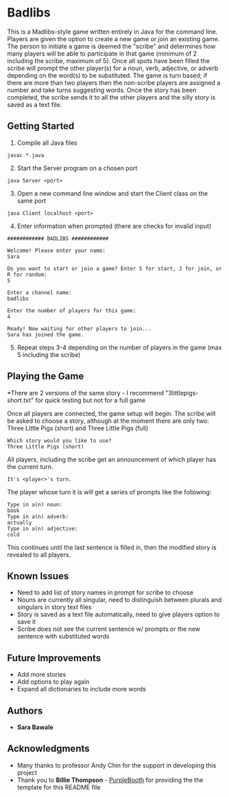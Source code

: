 # Badlibs

This is a Madlibs-style game written entirely in Java for the command line. Players are given the option to create a new game or join an existing game. The person to initiate a game is deemed the "scribe" and determines how many players will be able to participate in that game (minimum of 2 including the scribe, maximum of 5). Once all spots have been filled the scribe will prompt the other player(s) for a noun, verb, adjective, or adverb depending on the word(s) to be substituted. The game is turn based; if there are more than two players then the non-scribe players are assigned a number and take turns suggesting words.  Once the story has been completed, the scribe sends it to all the other players and the silly story is saved as a text file. 


## Getting Started

1. Compile all Java files

```
javac *.java
```

2. Start the Server program on a chosen port

```
java Server <port>
```

3. Open a new command line window and start the Client class on the same port

```
java Client localhost <port>
```

4. Enter information when prompted (there are checks for invalid input)

```
############ BADLIBS ############

Welcome! Please enter your name:
Sara
```

```
Do you want to start or join a game? Enter S for start, J for join, or R for random:
S
```

```
Enter a channel name: 
badlibs
```
```
Enter the number of players for this game: 
4
```

```
Ready! Now waiting for other players to join...
Sara has joined the game.
```

5. Repeat steps 3-4 depending on the number of players in the game (max 5 including the scribe)


## Playing the Game

*There are 2 versions of the same story - I recommend "3littlepigs-short.txt" for quick testing but not for a full game

Once all players are connected, the game setup will begin. The scribe will be asked to choose a story, although at the moment there are only two: Three Little Pigs (short) and Three Little Pigs (full)

```
Which story would you like to use?
Three Little Pigs (short)
```

All players, including the scribe get an announcement of which player has the current turn.
```
It's <player>'s turn.
```

The player whose turn it is will get a series of prompts like the following:

```
Type in a(n) noun: 
book
Type in a(n) adverb: 
actually
Type in a(n) adjective: 
cold
```

This continues until the last sentence is filled in, then the modified story is revealed to all players.


## Known Issues

* Need to add list of story names in prompt for scribe to choose
* Nouns are currently all singular, need to distinguish between plurals and singulars in story text files
* Story is saved as a text file automatically, need to give players option to save it
* Scribe does not see the current sentence w/ prompts or the new sentence with substituted words


## Future Improvements

* Add more stories
* Add options to play again
* Expand all dictionaries to include more words


## Authors

* **Sara Bawale**


## Acknowledgments

* Many thanks to professor Andy Chin for the support in developing this project
* Thank you to **Billie Thompson** - [PurpleBooth](https://github.com/PurpleBooth) for providing the the template for this README file
